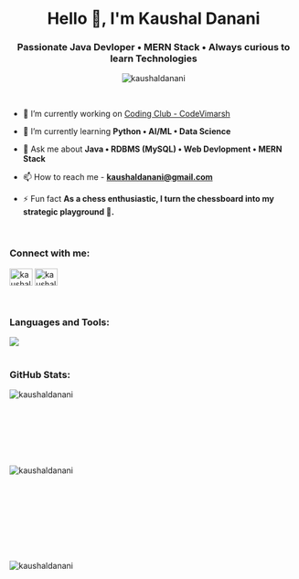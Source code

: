 <h1 align="center">Hello 👋, I'm Kaushal Danani</h1>
<h3 align="center">Passionate Java Devloper • MERN Stack • Always curious to learn Technologies</h3>

<p align="center"> <img src="https://komarev.com/ghpvc/?username=kaushaldanani&label=Profile%20views&color=0e75b6&style=flat" alt="kaushaldanani" /> </p> <br>

- 🔭 I’m currently working on [Coding Club - CodeVimarsh](https://github.com/KaushalDanani/coding-club-codevimarsh)

- 🌱 I’m currently learning **Python • AI/ML • Data Science**

- 💬 Ask me about **Java • RDBMS (MySQL) • Web Devlopment • MERN Stack**

- 📫 How to reach me - **kaushaldanani@gmail.com**

- ⚡ Fun fact **As a chess enthusiastic, I turn the chessboard into my strategic playground 🧠.**

<br>
<h3 align="left">Connect with me:</h3>
<p align="left">
<a href="https://linkedin.com/in/kaushal-danani-05a411246" target="blank"><img align="center" src="https://raw.githubusercontent.com/rahuldkjain/github-profile-readme-generator/master/src/images/icons/Social/linked-in-alt.svg" alt="kaushal-danani-05a411246" height="30" width="40" /></a>
<a href="https://instagram.com/kaushal__95" target="blank"><img align="center" src="https://raw.githubusercontent.com/rahuldkjain/github-profile-readme-generator/master/src/images/icons/Social/instagram.svg" alt="kaushal__95" height="30" width="40" /></a>
</p>

<br>
<h3 align="left">Languages and Tools:</h3>
<!-- <p align="left"> <a href="https://developer.android.com" target="_blank" rel="noreferrer"> <img src="https://raw.githubusercontent.com/devicons/devicon/master/icons/android/android-original-wordmark.svg" alt="android" width="40" height="40"/> </a> <a href="https://getbootstrap.com" target="_blank" rel="noreferrer"> <img src="https://raw.githubusercontent.com/devicons/devicon/master/icons/bootstrap/bootstrap-plain-wordmark.svg" alt="bootstrap" width="40" height="40"/> </a> <a href="https://www.cprogramming.com/" target="_blank" rel="noreferrer"> <img src="https://raw.githubusercontent.com/devicons/devicon/master/icons/c/c-original.svg" alt="c" width="40" height="40"/> </a> <a href="https://expressjs.com" target="_blank" rel="noreferrer"> <img src="https://raw.githubusercontent.com/devicons/devicon/master/icons/express/express-original-wordmark.svg" alt="express" width="40" height="40"/> </a> <a href="https://firebase.google.com/" target="_blank" rel="noreferrer"> <img src="https://www.vectorlogo.zone/logos/firebase/firebase-icon.svg" alt="firebase" width="40" height="40"/> </a> <a href="https://git-scm.com/" target="_blank" rel="noreferrer"> <img src="https://www.vectorlogo.zone/logos/git-scm/git-scm-icon.svg" alt="git" width="40" height="40"/> </a> <a href="https://www.java.com" target="_blank" rel="noreferrer"> <img src="https://raw.githubusercontent.com/devicons/devicon/master/icons/java/java-original.svg" alt="java" width="40" height="40"/> </a> <a href="https://developer.mozilla.org/en-US/docs/Web/JavaScript" target="_blank" rel="noreferrer"> <img src="https://raw.githubusercontent.com/devicons/devicon/master/icons/javascript/javascript-original.svg" alt="javascript" width="40" height="40"/> </a> <a href="https://www.linux.org/" target="_blank" rel="noreferrer"> <img src="https://raw.githubusercontent.com/devicons/devicon/master/icons/linux/linux-original.svg" alt="linux" width="40" height="40"/> </a> <a href="https://www.mongodb.com/" target="_blank" rel="noreferrer"> <img src="https://raw.githubusercontent.com/devicons/devicon/master/icons/mongodb/mongodb-original-wordmark.svg" alt="mongodb" width="40" height="40"/> </a> <a href="https://www.mysql.com/" target="_blank" rel="noreferrer"> <img src="https://raw.githubusercontent.com/devicons/devicon/master/icons/mysql/mysql-original-wordmark.svg" alt="mysql" width="40" height="40"/> </a> <a href="https://nodejs.org" target="_blank" rel="noreferrer"> <img src="https://raw.githubusercontent.com/devicons/devicon/master/icons/nodejs/nodejs-original-wordmark.svg" alt="nodejs" width="40" height="40"/> </a> <a href="https://postman.com" target="_blank" rel="noreferrer"> <img src="https://www.vectorlogo.zone/logos/getpostman/getpostman-icon.svg" alt="postman" width="40" height="40"/> </a> <a href="https://reactjs.org/" target="_blank" rel="noreferrer"> <img src="https://raw.githubusercontent.com/devicons/devicon/master/icons/react/react-original-wordmark.svg" alt="react" width="40" height="40"/> </a> <a href="https://spring.io/" target="_blank" rel="noreferrer"> <img src="https://www.vectorlogo.zone/logos/springio/springio-icon.svg" alt="spring" width="40" height="40"/> </a> </p>  -->
<a href="https://skillicons.dev">
    <img src="https://skillicons.dev/icons?i=c,java,js,html,css,bootstrap,react,spring,firebase,mongodb,mysql,nodejs,express,py,git,github,notion,vscode,idea,eclipse,androidstudio,discord,postman,hibernate,npm,windows,linux,ubuntu,netlify&perline=10" />
  </a>
<br> <br>

<h3 align="left">GitHub Stats:</h3>
<p><img align="left" src="https://github-readme-stats.vercel.app/api/top-langs?username=kaushaldanani&show_icons=true&locale=en&layout=compact" alt="kaushaldanani" /></p> <br> <br> <br> <br> <br> <br> <br>

<p><img align="left" src="https://github-readme-stats.vercel.app/api?username=kaushaldanani&show_icons=true&locale=en" alt="kaushaldanani" /></p> <br> <br> <br> <br> <br> <br> <br> <br> <br>

<p><img align="left" src="https://github-readme-streak-stats.herokuapp.com/?user=kaushaldanani&" alt="kaushaldanani" /></p>
